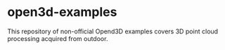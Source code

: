 # open3d-examples
This repository of non-official Opend3D examples covers 3D point cloud processing acquired from outdoor.
